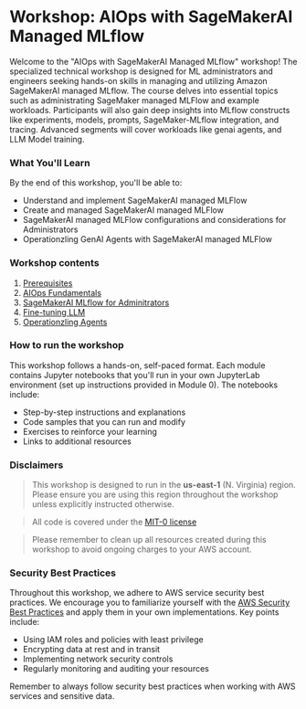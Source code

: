 # Workshop: AIOps with SageMakerAI Managed MLflow

Welcome to the "AIOps with SageMakerAI Managed MLflow" workshop! The specialized technical workshop is designed for ML administrators and engineers seeking hands-on skills in managing and utilizing Amazon SageMakerAI managed MLflow. The course delves into essential topics such as administrating SageMaker managed MLFlow and example workloads. Participants will also gain deep insights into MLflow constructs like experiments, models, prompts, SageMaker-MLflow integration, and tracing. Advanced segments will cover workloads like genai agents, and LLM Model training. 

### What You'll Learn

By the end of this workshop, you'll be able to:

- Understand and implement SageMakerAI managed MLFlow
- Create and managed SageMakerAI managed MLFlow
- SageMakerAI managed MLFlow configurations and considerations for Administrators
- Operationzling GenAI Agents with SageMakerAI managed MLFlow

### Workshop contents
1. [Prerequisites](./prerequisites/)
2. [AIOps Fundamentals](./fundamentals/)
3. [SageMakerAI MLflow for Adminitrators](./administrators/)
4. [Fine-tuning LLM](./finetuning/)
5. [Operationzling Agents](./agents/)

### How to run the workshop

This workshop follows a hands-on, self-paced format. Each module contains Jupyter notebooks that you'll run in your own JupyterLab environment (set up instructions provided in Module 0). The notebooks include:

- Step-by-step instructions and explanations
- Code samples that you can run and modify
- Exercises to reinforce your learning
- Links to additional resources

### Disclaimers

> This workshop is designed to run in the **us-east-1** (N. Virginia) region. Please ensure you are using this region throughout the workshop unless explicitly instructed otherwise.

> All code is covered under the [MIT-0 license](https://github.com/aws/mit-0)

> Please remember to clean up all resources created during this workshop to avoid ongoing charges to your AWS account.

### Security Best Practices

Throughout this workshop, we adhere to AWS service security best practices. We encourage you to familiarize yourself with the [AWS Security Best Practices](https://aws.amazon.com/architecture/security-identity-compliance/) and apply them in your own implementations. Key points include:

- Using IAM roles and policies with least privilege
- Encrypting data at rest and in transit
- Implementing network security controls
- Regularly monitoring and auditing your resources

Remember to always follow security best practices when working with AWS services and sensitive data.